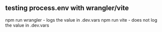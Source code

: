## testing process.env with wrangler/vite

npm run wrangler - logs the value in .dev.vars
npm run vite - does not log the value in .dev.vars
